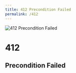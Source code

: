 ```yaml
---
title: 412 Precondition Failed
permalink: /412
---
```

<div class="status-page-container">
<div>
    <img src="http://i.imgur.com/VY1T3iP.jpg" alt="412 Precondition Failed" />
    <h1>412</h1>
    <h2>Precondition Failed</h2>
</div>
</div>
